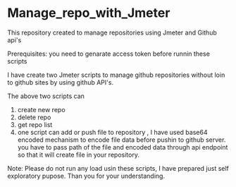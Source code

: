 # Manage_repo_with_Jmeter
This repository created to manage repositories using Jmeter and Github api's

Prerequisites: you need to genarate access token before runnin these scripts

I have create two Jmeter scripts to manage github repositories without loin to github sites by using github API's.

The above two scripts can

1) create new repo
2) delete repo
3) get repo list
4) one script can add or push file to repository , I have used base64 encoded mechanism to encode file data before pushin to github server. you have to pass path of the file and encoded data through api endpoint so that it will create file in your repository.

Note: Please do not run any load usin these scripts, I have prepared just self exploratory pupose. Than you for your understanding.
